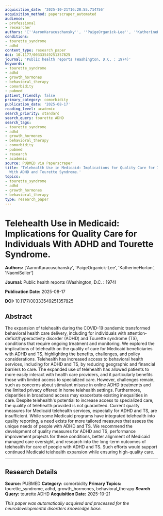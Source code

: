 ```yaml
---
acquisition_date: '2025-10-21T16:20:55.714756'
acquisition_method: paperscraper_automated
audience:
- professional
- researcher
authors: '[''AaronKaracuschansky'', ''PaigeOrganick-Lee'', ''KatherineHorton'', ''NaomiSeiler'']'
conditions:
- tourette_syndrome
- adhd
content_type: research_paper
doi: 10.1177/00333549251357825
journal: 'Public health reports (Washington, D.C. : 1974)'
keywords:
- tourette_syndrome
- adhd
- growth_hormones
- behavioral_therapy
- comorbidity
- pubmed
patient_friendly: false
primary_category: comorbidity
publication_date: '2025-08-17'
reading_level: academic
search_priority: standard
search_query: tourette ADHD
search_tags:
- tourette_syndrome
- adhd
- growth_hormones
- behavioral_therapy
- comorbidity
- pubmed
- research
- academic
source: PUBMED via Paperscraper
title: 'Telehealth Use in Medicaid: Implications for Quality Care for Individuals
  With ADHD and Tourette Syndrome.'
topics:
- tourette_syndrome
- adhd
- growth_hormones
- behavioral_therapy
type: research_paper
---
```


# Telehealth Use in Medicaid: Implications for Quality Care for Individuals With ADHD and Tourette Syndrome.

**Authors:** ['AaronKaracuschansky', 'PaigeOrganick-Lee', 'KatherineHorton', 'NaomiSeiler']

**Journal:** Public health reports (Washington, D.C. : 1974)

**Publication Date:** 2025-08-17

**DOI:** 10.1177/00333549251357825

## Abstract

The expansion of telehealth during the COVID-19 pandemic transformed behavioral health care delivery, including for individuals with attention-deficit/hyperactivity disorder (ADHD) and Tourette syndrome (TS), conditions that require ongoing treatment and monitoring. We explored the implications of telehealth on the quality of care for Medicaid beneficiaries with ADHD and TS, highlighting the benefits, challenges, and policy considerations. Telehealth has increased access to behavioral health services, including for ADHD and TS, by reducing geographic and financial barriers to care. The expanded use of telehealth has allowed patients to more easily interact with health care providers, and it particularly benefits those with limited access to specialized care. However, challenges remain, such as concerns about stimulant misuse in online ADHD treatments and the limited privacy offered in home telehealth settings. Furthermore, disparities in broadband access may exacerbate existing inequalities in care. Despite telehealth's potential to increase access to specialized care, the quality of telehealth provided is not guaranteed. Current quality measures for Medicaid telehealth services, especially for ADHD and TS, are insufficient. While some Medicaid programs have integrated telehealth into quality reporting, a need exists for more tailored measures that assess the unique needs of people with ADHD and TS. We recommend the development of quality measures for ADHD and TS, performance improvement projects for these conditions, better alignment of Medicaid managed care oversight, and research into the long-term outcomes of telehealth for care of people with ADHD and TS. Such efforts would support continued Medicaid telehealth expansion while ensuring high-quality care.

---

## Research Details

**Source:** PUBMED
**Category:** comorbidity
**Primary Topics:** tourette_syndrome, adhd, growth_hormones, behavioral_therapy
**Search Query:** tourette ADHD
**Acquisition Date:** 2025-10-21

*This paper was automatically acquired and processed for the neurodevelopmental disorders knowledge base.*
